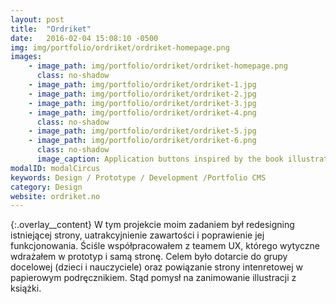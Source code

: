 ```yaml
---
layout: post
title:  "Ordriket"
date:   2016-02-04 15:08:10 -0500
img: img/portfolio/ordriket/ordriket-homepage.png
images: 
    - image_path: img/portfolio/ordriket/ordriket-homepage.png
      class: no-shadow
    - image_path: img/portfolio/ordriket/ordriket-1.jpg
    - image_path: img/portfolio/ordriket/ordriket-2.jpg    
    - image_path: img/portfolio/ordriket/ordriket-3.jpg
    - image_path: img/portfolio/ordriket/ordriket-4.png
      class: no-shadow
    - image_path: img/portfolio/ordriket/ordriket-5.jpg
    - image_path: img/portfolio/ordriket/ordriket-6.png
      class: no-shadow
      image_caption: Application buttons inspired by the book illustration
modalID: modalCircus
keywords: Design / Prototype / Development /Portfolio CMS
category: Design
website: ordriket.no
---
```

{:.overlay__content}
W tym projekcie moim zadaniem był redesigning istniejącej strony, uatrakcyjnienie zawartości i poprawienie jej funkcjonowania. Ściśle współpracowałem z teamem UX, którego wytyczne wdrażałem w prototyp i samą stronę. Celem było dotarcie do grupy docelowej (dzieci i nauczyciele) oraz powiązanie strony intenretowej w papierowym podręcznikiem. Stąd pomysł na zanimowanie illustracji z książki.
